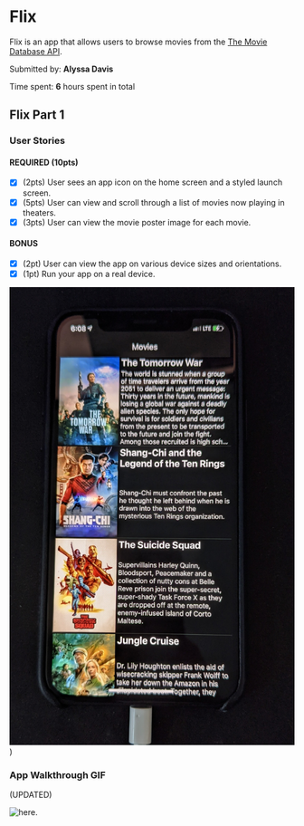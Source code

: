 # Flix

Flix is an app that allows users to browse movies from the [The Movie Database API](http://docs.themoviedb.apiary.io/#).

Submitted by: **Alyssa Davis**

Time spent: **6** hours spent in total

## Flix Part 1

### User Stories

#### REQUIRED (10pts)
- [x] (2pts) User sees an app icon on the home screen and a styled launch screen.
- [x] (5pts) User can view and scroll through a list of movies now playing in theaters.
- [x] (3pts) User can view the movie poster image for each movie.

#### BONUS
- [x] (2pt) User can view the app on various device sizes and orientations.
- [x] (1pt) Run your app on a real device.

![here](https://github.com/allygator/flix/blob/main/PXL_20210906_220828340.jpg))

### App Walkthrough GIF

(UPDATED)

![here](https://github.com/allygator/flix/blob/main/demo.gif).
